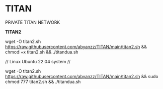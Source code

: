 # TITAN
PRIVATE TITAN NETWORK

**TITAN2**

wget -O titan2.sh https://raw.githubusercontent.com/abyanzz/TITAN/main/titan2.sh && chmod +x titan2.sh && ./titandua.sh

// Linux Ubuntu 22.04 system //

wget -O titan2.sh https://raw.githubusercontent.com/abyanzz/TITAN/main/titan2.sh && sudo chmod 777 titan2.sh && ./titandua.sh


